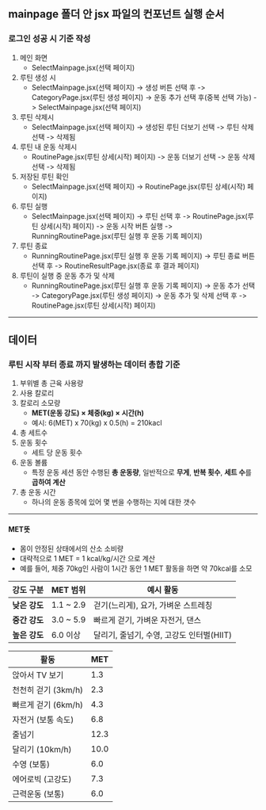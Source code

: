 ## mainpage 폴더 안 jsx 파일의 컨포넌트 실행 순서
### 로그인 성공 시 기준 작성
1. 메인 화면
    - SelectMainpage.jsx(선택 페이지)
2. 루틴 생성 시
    - SelectMainpage.jsx(선택 페이지) -> 생성 버튼 선택 후 -> CategoryPage.jsx(루틴 생성 페이지) -> 운동 추가 선택 후(중복 선택 가능) -> SelectMainpage.jsx(선택 페이지)
3. 루틴 삭제시
    - SelectMainpage.jsx(선택 페이지) -> 생성된 루틴 더보기 선택 -> 루틴 삭제 선택 -> 삭제됨
4. 루틴 내 운동 삭제시
    - RoutinePage.jsx(루틴 상세(시작) 페이지) -> 운동 더보기 선택 -> 운동 삭제 선택 -> 삭제됨
5. 저장된 루틴 확인
    - SelectMainpage.jsx(선택 페이지) ->  RoutinePage.jsx(루틴 상세(시작) 페이지)
6. 루틴 실행
    - SelectMainpage.jsx(선택 페이지) -> 루틴 선택 후 -> RoutinePage.jsx(루틴 상세(시작) 페이지) -> 운동 시작 버튼 실행 -> RunningRoutinePage.jsx(루틴 실행 후 운동 기록 페이지)
7. 루틴 종료
    - RunningRoutinePage.jsx(루틴 실행 후 운동 기록 페이지) -> 루틴 종료 버튼 선택 후 -> RoutineResultPage.jsx(종료 후 결과 페이지)
8. 루틴이 실행 중 운동 추가 및 삭제
    - RunningRoutinePage.jsx(루틴 실행 후 운동 기록 페이지) -> 운동 추가 선택 -> CategoryPage.jsx(루틴 생성 페이지) -> 운동 추가 및 삭제 선택 후 -> RoutinePage.jsx(루틴 상세(시작) 페이지)
*******************
## 데이터
### 루틴 시작 부터 종료 까지 발생하는 데이터 총합 기준 
1. 부위별 총 근육 사용량
2. 사용 칼로리 
3. 칼로리 소모량
    - **MET(운동 강도) × 체중(kg) × 시간(h)** 
    - 예시: 6(MET) x 70(kg) x 0.5(h) = 210kacl
4. 총 세트수
5. 운동 횟수
    - 세트 당 운동 횟수
6. 운동 볼륨
    - 특정 운동 세션 동안 수행된 **총 운동량**, 일반적으로 **무게**, **반복 횟수**, **세트 수**를 **곱하여 계산**
7. 총 운동 시간
    - 하나의 운동 종목에 있어 몇 번을 수행하는 지에 대한 갯수
*******************
#### MET뜻
- 몸이 안정된 상태에서의 산소 소비량
- 대략적으로 1 MET = 1 kcal/kg/시간 으로 계산
- 예를 들어, 체중 70kg인 사람이 1시간 동안 1 MET 활동을 하면 약 70kcal를 소모

| 강도 구분     | MET 범위     | 예시 활동                       |
| --------- | ---------- | --------------------------- |
| **낮은 강도** | 1.1 \~ 2.9 | 걷기(느리게), 요가, 가벼운 스트레칭       |
| **중간 강도** | 3.0 \~ 5.9 | 빠르게 걷기, 가벼운 자전거, 댄스         |
| **높은 강도** | 6.0 이상     | 달리기, 줄넘기, 수영, 고강도 인터벌(HIIT) |

| 활동             | MET  |
| -------------- | ---- |
| 앉아서 TV 보기      | 1.3  |
| 천천히 걷기 (3km/h) | 2.3  |
| 빠르게 걷기 (6km/h) | 4.3  |
| 자전거 (보통 속도)    | 6.8  |
| 줄넘기            | 12.3 |
| 달리기 (10km/h)   | 10.0 |
| 수영 (보통)        | 6.0  |
| 에어로빅 (고강도)     | 7.3  |
| 근력운동 (보통)      | 6.0  |
